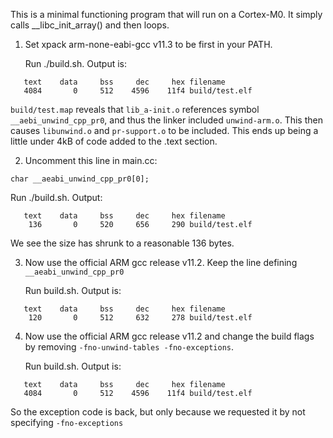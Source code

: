 This is a minimal functioning program that will run on a Cortex-M0. It simply calls __libc_init_array() and then loops. 

1) Set xpack arm-none-eabi-gcc v11.3 to be first in your PATH.

   Run ./build.sh. Output is:

```
   text    data     bss     dec     hex filename
   4084       0     512    4596    11f4 build/test.elf
```

   `build/test.map` reveals that `lib_a-init.o` references symbol `__aebi_unwind_cpp_pr0`, and thus the linker included `unwind-arm.o`. This then causes `libunwind.o` and `pr-support.o` to be included.
   This ends up being a little under 4kB of code added to the .text section.

2) Uncomment this line in main.cc:

```
char __aeabi_unwind_cpp_pr0[0];
```

   Run ./build.sh. Output:

```
   text    data     bss     dec     hex filename
    136       0     520     656     290 build/test.elf
```

We see the size has shrunk to a reasonable 136 bytes.


3) Now use the official ARM gcc release v11.2. Keep the line defining `__aeabi_unwind_cpp_pr0`

   Run build.sh. Output is:

```
   text    data     bss     dec     hex filename
    120       0     512     632     278 build/test.elf
```


4) Now use the official ARM gcc release v11.2 and change the build flags by removing `-fno-unwind-tables -fno-exceptions`.

   Run build.sh. Output is:

```
   text    data     bss     dec     hex filename
   4084       0     512    4596    11f4 build/test.elf
```

   So the exception code is back, but only because we requested it by not specifying `-fno-exceptions`



